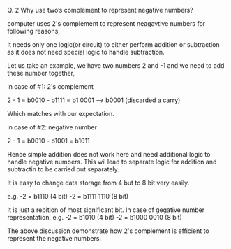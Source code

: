 Q. 2 Why use two’s complement to represent negative numbers?

computer uses 2's complement to represent neagavtive numbers for following reasons,

It needs only one logic(or circuit) to either perform addition or subtraction as it does not need special logic to handle subtraction.

Let us take an example, we have two numbers 2 and -1 and we need to add these number together,

in case of #1: 2's complement

 2 - 1 = b0010 - b1111 = b1 0001  --> b0001 (discarded a carry)
 
 Which matches with our expectation.
 
 in case of #2: negative number
 
  2 - 1 = b0010 - b1001 = b1011
   
Hence simple addition does not work here and need additional logic to handle negative numbers.
This wil lead to separate logic for addition and subtractin to be carried out separately.

It is easy to change data storage from 4 but to 8 bit very easily.

e.g. -2 =       b1110 (4 bit)
     -2 = b1111 1110 (8 bit)
	 
It is just a repition of most significant bit. In case of gegative number representation,
e.g. -2 =       b1010 (4 bit)
     -2 = b1000 0010 (8 bit)
     
The above discussion demonstrate how 2's complement is efficient to represent the negative numbers.
